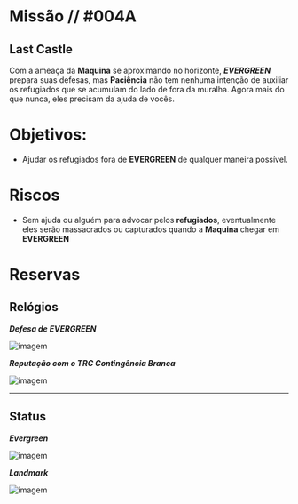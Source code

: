 # Missão // #004A
## Last Castle

Com a ameaça da **Maquina** se aproximando no horizonte, ***EVERGREEN*** prepara suas defesas, mas **Paciência** não tem nenhuma intenção de auxiliar os refugiados que se acumulam do lado de fora da muralha. Agora mais do que nunca, eles precisam da ajuda de vocês. 

# Objetivos:
- Ajudar os refugiados fora de **EVERGREEN** de qualquer maneira possível. 


# Riscos
- Sem ajuda ou alguém para advocar pelos **refugiados**, eventualmente eles serão massacrados ou capturados quando a **Maquina** chegar em **EVERGREEN**

# Reservas


## Relógios

***Defesa de EVERGREEN***


![imagem](clocks/06/6clock_3.png)

***Reputação com o TRC Contingência Branca***


![imagem](clocks/06/6clock_3.png)

---

## Status

***Evergreen***

![imagem](clocks/04/4clock_2.png)


***Landmark***

![imagem](clocks/04/4clock_-1.png)
